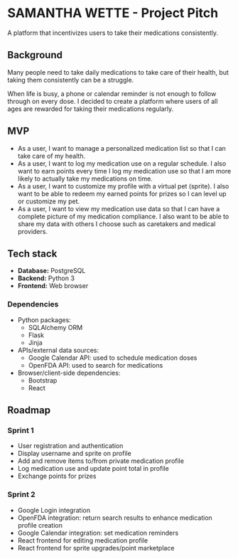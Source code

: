 # SAMANTHA WETTE - Project Pitch

A platform that incentivizes users to take their medications consistently. 

## Background

Many people need to take daily medications to take care of their health, but taking them consistently can be a struggle.

When life is busy, a phone or calendar reminder is not enough to follow through on every dose. I decided to create a platform where users of all ages are rewarded for taking their medications regularly.

## MVP

- As a user, I want to manage a personalized medication list so that I can take care of my health.
- As a user, I want to log my medication use on a regular schedule. I also want to earn points every time I log my medication use so that I am more likely to actually take my medications on time.
- As a user, I want to customize my profile with a virtual pet (sprite). I also want to be able to redeem my earned points for prizes so I can level up or customize my pet.
- As a user, I want to view my medication use data so that I can have a complete picture of my medication compliance. I also want to be able to share my data with others I choose such as caretakers and medical providers.

## Tech stack

- **Database:** PostgreSQL
- **Backend:** Python 3
- **Frontend:** Web browser

### Dependencies

- Python packages:
  - SQLAlchemy ORM
  - Flask
  - Jinja
- APIs/external data sources:
  - Google Calendar API: used to schedule medication doses
  - OpenFDA API: used to search for medications
- Browser/client-side dependencies:
  - Bootstrap
  - React

## Roadmap

### Sprint 1

- User registration and authentication
- Display username and sprite on profile
- Add and remove items to/from private medication profile
- Log medication use and update point total in profile
- Exchange points for prizes

### Sprint 2

- Google Login integration
- OpenFDA integration: return search results to enhance medication profile creation
- Google Calendar integration: set medication reminders
- React frontend for editing medication profile
- React frontend for sprite upgrades/point marketplace